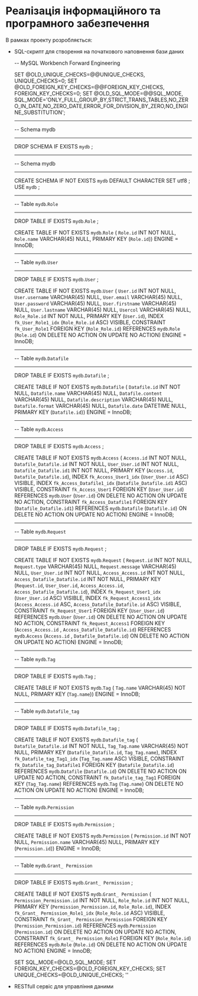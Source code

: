 # Реалізація інформаційного та програмного забезпечення

В рамках проекту розробляється: 
- SQL-скрипт для створення на початкового наповнення бази даних


    -- MySQL Workbench Forward Engineering

    SET @OLD_UNIQUE_CHECKS=@@UNIQUE_CHECKS, UNIQUE_CHECKS=0;
    SET @OLD_FOREIGN_KEY_CHECKS=@@FOREIGN_KEY_CHECKS, FOREIGN_KEY_CHECKS=0;
    SET @OLD_SQL_MODE=@@SQL_MODE, SQL_MODE='ONLY_FULL_GROUP_BY,STRICT_TRANS_TABLES,NO_ZERO_IN_DATE,NO_ZERO_DATE,ERROR_FOR_DIVISION_BY_ZERO,NO_ENGINE_SUBSTITUTION';

    -- -----------------------------------------------------
    -- Schema mydb
    -- -----------------------------------------------------
    DROP SCHEMA IF EXISTS `mydb` ;

    -- -----------------------------------------------------
    -- Schema mydb
    -- -----------------------------------------------------
    CREATE SCHEMA IF NOT EXISTS `mydb` DEFAULT CHARACTER SET utf8 ;
    USE `mydb` ;

    -- -----------------------------------------------------
    -- Table `mydb`.`Role`
    -- -----------------------------------------------------
    DROP TABLE IF EXISTS `mydb`.`Role` ;
    
    CREATE TABLE IF NOT EXISTS `mydb`.`Role` (
    `Role.id` INT NOT NULL,
    `Role.name` VARCHAR(45) NULL,
    PRIMARY KEY (`Role.id`))
    ENGINE = InnoDB;
    
    
    -- -----------------------------------------------------
    -- Table `mydb`.`User`
    -- -----------------------------------------------------
    DROP TABLE IF EXISTS `mydb`.`User` ;
    
    CREATE TABLE IF NOT EXISTS `mydb`.`User` (
    `User.id` INT NOT NULL,
    `User.username` VARCHAR(45) NULL,
    `User.email` VARCHAR(45) NULL,
    `User.password` VARCHAR(45) NULL,
    `User.firstname` VARCHAR(45) NULL,
    `User.lastname` VARCHAR(45) NULL,
    `Usercol` VARCHAR(45) NULL,
    `Role_Role.id` INT NOT NULL,
    PRIMARY KEY (`User.id`),
    INDEX `fk_User_Role1_idx` (`Role_Role.id` ASC) VISIBLE,
    CONSTRAINT `fk_User_Role1`
    FOREIGN KEY (`Role_Role.id`)
    REFERENCES `mydb`.`Role` (`Role.id`)
    ON DELETE NO ACTION
    ON UPDATE NO ACTION)
    ENGINE = InnoDB;


    -- -----------------------------------------------------
    -- Table `mydb`.`Datafile`
    -- -----------------------------------------------------
    DROP TABLE IF EXISTS `mydb`.`Datafile` ;
    
    CREATE TABLE IF NOT EXISTS `mydb`.`Datafile` (
    `Datafile.id` INT NOT NULL,
    `Datafile.name` VARCHAR(45) NULL,
    `Datafile.content` VARCHAR(45) NULL,
    `Datafile.description` VARCHAR(45) NULL,
    `Datafile.format` VARCHAR(45) NULL,
    `Datafile.date` DATETIME NULL,
    PRIMARY KEY (`Datafile.id`))
    ENGINE = InnoDB;
    
    
    -- -----------------------------------------------------
    -- Table `mydb`.`Access`
    -- -----------------------------------------------------
    DROP TABLE IF EXISTS `mydb`.`Access` ;
    
    CREATE TABLE IF NOT EXISTS `mydb`.`Access` (
    `Access.id` INT NOT NULL,
    `Datafile_Datafile.id` INT NOT NULL,
    `User_User.id` INT NOT NULL,
    `Datafile_Datafile.id1` INT NOT NULL,
    PRIMARY KEY (`Access.id`, `Datafile_Datafile.id`),
    INDEX `fk_Access_User1_idx` (`User_User.id` ASC) VISIBLE,
    INDEX `fk_Access_Datafile1_idx` (`Datafile_Datafile.id1` ASC) VISIBLE,
    CONSTRAINT `fk_Access_User1`
    FOREIGN KEY (`User_User.id`)
    REFERENCES `mydb`.`User` (`User.id`)
    ON DELETE NO ACTION
    ON UPDATE NO ACTION,
    CONSTRAINT `fk_Access_Datafile1`
    FOREIGN KEY (`Datafile_Datafile.id1`)
    REFERENCES `mydb`.`Datafile` (`Datafile.id`)
    ON DELETE NO ACTION
    ON UPDATE NO ACTION)
    ENGINE = InnoDB;
    
    
    -- -----------------------------------------------------
    -- Table `mydb`.`Request`
    -- -----------------------------------------------------
    DROP TABLE IF EXISTS `mydb`.`Request` ;
    
    CREATE TABLE IF NOT EXISTS `mydb`.`Request` (
    `Request.id` INT NOT NULL,
    `Request.type` VARCHAR(45) NULL,
    `Request.message` VARCHAR(45) NULL,
    `User_User.id` INT NOT NULL,
    `Access_Access.id` INT NOT NULL,
    `Access_Datafile_Datafile.id` INT NOT NULL,
    PRIMARY KEY (`Request.id`, `User_User.id`, `Access_Access.id`, `Access_Datafile_Datafile.id`),
    INDEX `fk_Request_User1_idx` (`User_User.id` ASC) VISIBLE,
    INDEX `fk_Request_Access1_idx` (`Access_Access.id` ASC, `Access_Datafile_Datafile.id` ASC) VISIBLE,
    CONSTRAINT `fk_Request_User1`
    FOREIGN KEY (`User_User.id`)
    REFERENCES `mydb`.`User` (`User.id`)
    ON DELETE NO ACTION
    ON UPDATE NO ACTION,
    CONSTRAINT `fk_Request_Access1`
    FOREIGN KEY (`Access_Access.id` , `Access_Datafile_Datafile.id`)
    REFERENCES `mydb`.`Access` (`Access.id` , `Datafile_Datafile.id`)
    ON DELETE NO ACTION
    ON UPDATE NO ACTION)
    ENGINE = InnoDB;


    -- -----------------------------------------------------
    -- Table `mydb`.`Tag`
    -- -----------------------------------------------------
    DROP TABLE IF EXISTS `mydb`.`Tag` ;

    CREATE TABLE IF NOT EXISTS `mydb`.`Tag` (
    `Tag.name` VARCHAR(45) NOT NULL,
     PRIMARY KEY (`Tag.name`))
    ENGINE = InnoDB;
    
    
    -- -----------------------------------------------------
    -- Table `mydb`.`Datafile_tag`
    -- -----------------------------------------------------
    DROP TABLE IF EXISTS `mydb`.`Datafile_tag` ;
    
    CREATE TABLE IF NOT EXISTS `mydb`.`Datafile_tag` (
     `Datafile_Datafile.id` INT NOT NULL,
     `Tag_Tag.name` VARCHAR(45) NOT NULL,
     PRIMARY KEY (`Datafile_Datafile.id`, `Tag_Tag.name`),
     INDEX `fk_Datafile_tag_Tag1_idx` (`Tag_Tag.name` ASC) VISIBLE,
      CONSTRAINT `fk_Datafile_tag_Datafile1`
     FOREIGN KEY (`Datafile_Datafile.id`)
     REFERENCES `mydb`.`Datafile` (`Datafile.id`)
      ON DELETE NO ACTION
      ON UPDATE NO ACTION,
     CONSTRAINT `fk_Datafile_tag_Tag1`
     FOREIGN KEY (`Tag_Tag.name`)
     REFERENCES `mydb`.`Tag` (`Tag.name`)
     ON DELETE NO ACTION
     ON UPDATE NO ACTION)
    ENGINE = InnoDB;


    -- -----------------------------------------------------
    -- Table `mydb`.`Permission`
    -- -----------------------------------------------------
    DROP TABLE IF EXISTS `mydb`.`Permission` ;
    
    CREATE TABLE IF NOT EXISTS `mydb`.`Permission` (
     `Permission.id` INT NOT NULL,
     `Permission.name` VARCHAR(45) NULL,
     PRIMARY KEY (`Permission.id`))
    ENGINE = InnoDB;


    -- -----------------------------------------------------
    -- Table `mydb`.`Grant_ Permission`
    -- -----------------------------------------------------
    DROP TABLE IF EXISTS `mydb`.`Grant_ Permission` ;
    
    CREATE TABLE IF NOT EXISTS `mydb`.`Grant_ Permission` (
     `Permission_Permission.id` INT NOT NULL,
      `Role_Role.id` INT NOT NULL,
      PRIMARY KEY (`Permission_Permission.id`, `Role_Role.id`),
      INDEX `fk_Grant_ Permission_Role1_idx` (`Role_Role.id` ASC) VISIBLE,
      CONSTRAINT `fk_Grant_ Permission_Permission`
       FOREIGN KEY (`Permission_Permission.id`)
     REFERENCES `mydb`.`Permission` (`Permission.id`)
      ON DELETE NO ACTION
       ON UPDATE NO ACTION,
      CONSTRAINT `fk_Grant_ Permission_Role1`
       FOREIGN KEY (`Role_Role.id`)
       REFERENCES `mydb`.`Role` (`Role.id`)
      ON DELETE NO ACTION
     ON UPDATE NO ACTION)
    ENGINE = InnoDB;


    SET SQL_MODE=@OLD_SQL_MODE;
    SET FOREIGN_KEY_CHECKS=@OLD_FOREIGN_KEY_CHECKS;
    SET UNIQUE_CHECKS=@OLD_UNIQUE_CHECKS; ''

- RESTfull сервіс для управління даними


